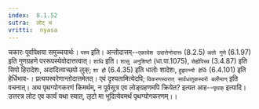 ```yaml
---
index:  8.1.52
sutra:  लोट् च
vritti:  nyasa
---
```


चकारः पूर्वापेक्षया समुच्चयार्थः। `पश्य` इति। अन्तोदात्तम्--`एकादेश उदात्तेनोदात्तः` (8.2.5) `अतो गुणे` (6.1.97) इति गुणग्रहणे पररूपस्येवोदात्तत्वात्। `शाधि` इति। `शासु अनुशिष्टौ` (धा.पा.1075), `सेर्ह्यपिच्च` (3.4.87) इति सिपो हिरादेशः, अदादित्वाच्छपो लुक्; `शा हौ` (6.4.35) इति धातोः शादेशः, `हुझल्भ्यो हेर्धिः` (6.4.101) इति हेर्धिभाव-। प्रत्ययस्वरेणान्तोदात्तमेतत्। एवं दृश्यतामित्येदपि; `विकरणस्वरात् सार्वधातुकस्वरो बलीयान्` इति वचनात्।
अथ पृथग्योगकरणं किमर्थम्, न पूर्वसूत्र एव लोङ्ग्रहणमपि क्रियेत? इत्यत आह--`पृथक्` इत्यादि। उत्तरत्र लोट एव कार्यं यथा स्यात्, लृटो मा भूदित्येवमर्थं पृथग्योगकरणम्।।


